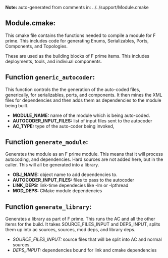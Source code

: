 **Note:** auto-generated from comments in: ../../support/Module.cmake

## Module.cmake:

This cmake file contains the functions needed to compile a module for F prime. This
includes code for generating Enums, Serializables, Ports, Components, and Topologies.

These are used as the building blocks of F prime items. This includes deployments,
tools, and indiviual components.


## Function `generic_autocoder`:

This function controls the the generation of the auto-coded files, generically, for serializables, ports,
and components. It then mines the XML files for dependencies and then adds them as dependencies to the
module being built.

- **MODULE_NAME:** name of the module which is being auto-coded.
- **AUTOCODER_INPUT_FILES:** list of input files sent to the autocoder
- **AC_TYPE:** type of the auto-coder being invoked,



## Function `generate_module`:

Generates the module as an F prime module. This means that it will process autocoding,
and dependencies. Hard sources are not added here, but in the caller. This will all be
generated into a library.

- **OBJ_NAME:** object name to add dependencies to.
- **AUTOCODER_INPUT_FILES:** files to pass to the autocoder
- **LINK_DEPS:** link-time dependecies like -lm or -lpthread
- **MOD_DEPS:** CMake module dependencies



## Function `generate_library`:

Generates a library as part of F prime. This runs the AC and all the other items for the build.
It takes SOURCE_FILES_INPUT and DEPS_INPUT, splits them up into ac sources, sources, mod deps,
and library deps.

- *SOURCE_FILES_INPUT:* source files that will be split into AC and normal sources.
- *DEPS_INPUT:* dependencies bound for link and cmake dependencies



